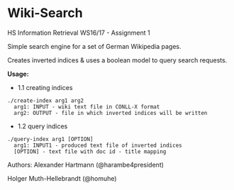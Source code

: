 # Wiki-Search
HS Information Retrieval WS16/17 - Assignment 1

Simple search engine for a set of German Wikipedia pages.

Creates inverted indices & uses a boolean model to query search requests.


**Usage:**
- 1.1 creating indices
```
./create-index arg1 arg2
  arg1: INPUT - wiki text file in CONLL-X format
  arg2: OUTPUT - file in which inverted indices will be written
```
  
- 1.2 query indices

```
./query-index arg1 [OPTION]
  arg1: INPUT1 - produced text file of inverted indices
  [OPTION] - text file with doc id - title mapping
```





Authors:
Alexander Hartmann (@harambe4president)

Holger Muth-Hellebrandt (@homuhe)
